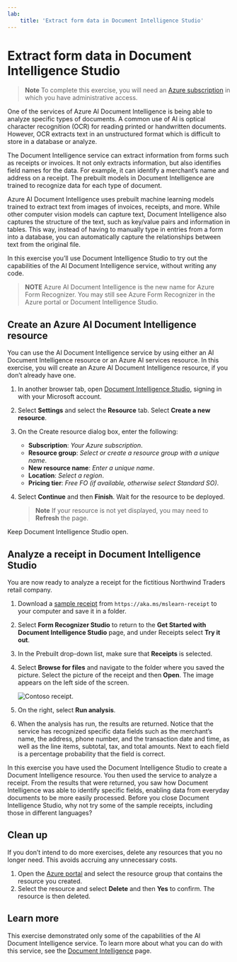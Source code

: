 ```yaml
---
lab:
    title: 'Extract form data in Document Intelligence Studio​'
---
```


# Extract form data in Document Intelligence Studio

> **Note**
> To complete this exercise, you will need an [Azure subscription](https://azure.microsoft.com/free?azure-portal=true) in which you have administrative access.

One of the services of Azure AI Document Intelligence is being able to analyze specific types of documents. A common use of AI is optical character recognition (OCR) for reading printed or handwritten documents. However, OCR extracts text in an unstructured format which is difficult to store in a database or analyze.

The Document Intelligence service can extract information from forms such as receipts or invoices. It not only extracts information, but also identifies field names for the data. For example, it can identify a merchant’s name and address on a receipt. The prebuilt models in Document Intelligence are trained to recognize data for each type of document.

Azure AI Document Intelligence uses prebuilt machine learning models trained to extract text from images of invoices, receipts, and more. While other computer vision models can capture text, Document Intelligence also captures the structure of the text, such as key/value pairs and information in tables. This way, instead of having to manually type in entries from a form into a database, you can automatically capture the relationships between text from the original file.

In this exercise you’ll use Document Intelligence Studio to try out the capabilities of the AI Document Intelligence service, without writing any code.

> **NOTE**
> Azure AI Document Intelligence is the new name for Azure Form Recognizer. You may still see Azure Form Recognizer in the Azure portal or Document Intelligence Studio.

## Create an Azure AI Document Intelligence resource

You can use the AI Document Intelligence service by using either an AI Document Intelligence resource or an Azure AI services resource. In this exercise, you will create an Azure AI Document Intelligence resource, if you don’t already have one.

1. In another browser tab, open [Document Intelligence Studio](https://formrecognizer.appliedai.azure.com/studio), signing in with your Microsoft account.
1. Select **Settings** and select the **Resource** tab. Select **Create a new resource**.
1. On the Create resource dialog box, enter the following:
    - **Subscription**: *Your Azure subscription*.
    - **Resource group**: *Select or create a resource group with a unique name*.
    - **New resource name**: *Enter a unique name*.
    - **Location**: *Select a region*.
    - **Pricing tier**: *Free FO (if available, otherwise select Standard SO)*.
1. Select **Continue** and then **Finish**. Wait for the resource to be deployed.

    >**Note**
    > If your resource is not yet displayed, you may need to **Refresh** the page.

Keep Document Intelligence Studio open.

## Analyze a receipt in Document Intelligence Studio

You are now ready to analyze a receipt for the fictitious Northwind Traders retail company.

1. Download a [sample receipt](https://aka.ms/mslearn-receipt) from `https://aka.ms/mslearn-receipt` to your computer and save it in a folder.
1. Select **Form Recognizer Studio** to return to the **Get Started with Document Intelligence Studio** page, and under Receipts select **Try it out**.
1. In the Prebuilt drop-down list, make sure that **Receipts** is selected.
1. Select **Browse for files** and navigate to the folder where you saved the picture. Select the picture of the receipt and then **Open**. The image appears on the left side of the screen.

    ![Contoso receipt.](media/document-intelligence/northwind-receipt.png)

1. On the right, select **Run analysis**.
1. When the analysis has run, the results are returned. Notice that the service has recognized specific data fields such as the merchant’s name, the address, phone number, and the transaction date and time, as well as the line items, subtotal, tax, and total amounts. Next to each field is a percentage probability that the field is correct.

In this exercise you have used the Document Intelligence Studio to create a Document Intelligence resource. You then used the service to analyze a receipt. From the results that were returned, you saw how Document Intelligence was able to identify specific fields, enabling data from everyday documents to be more easily processed. Before you close Document Intelligence Studio, why not try some of the sample receipts, including those in different languages?

## Clean up

If you don’t intend to do more exercises, delete any resources that you no longer need. This avoids accruing any unnecessary costs.

1. Open the [Azure portal]( https://portal.azure.com) and select the resource group that contains the resource you created.
1. Select the resource and select **Delete** and then **Yes** to confirm. The resource is then deleted.

## Learn more

This exercise demonstrated only some of the capabilities of the AI Document Intelligence service. To learn more about what you can do with this service, see the [Document Intelligence](https://learn.microsoft.com/azure/ai-services/document-intelligence/overview?view=doc-intel-3.1.0) page.

